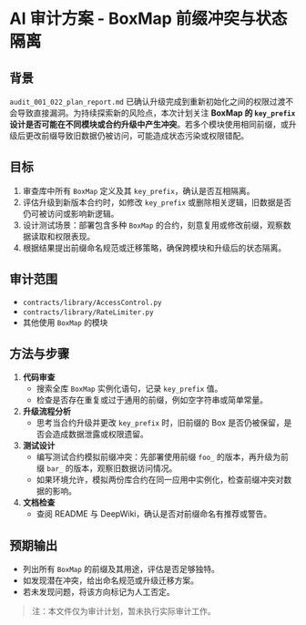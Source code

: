 # AI 审计方案 - BoxMap 前缀冲突与状态隔离

## 背景
`audit_001_022_plan_report.md` 已确认升级完成到重新初始化之间的权限过渡不会导致直接漏洞。为持续探索新的风险点，本次计划关注 **BoxMap 的 `key_prefix` 设计是否可能在不同模块或合约升级中产生冲突**。若多个模块使用相同前缀，或升级后更改前缀导致旧数据仍被访问，可能造成状态污染或权限错配。

## 目标
1. 审查库中所有 `BoxMap` 定义及其 `key_prefix`，确认是否互相隔离。
2. 评估升级到新版本合约时，如修改 `key_prefix` 或删除相关逻辑，旧数据是否仍可被访问或影响新逻辑。
3. 设计测试场景：部署包含多种 `BoxMap` 的合约，刻意复用或修改前缀，观察数据读取和权限表现。
4. 根据结果提出前缀命名规范或迁移策略，确保跨模块和升级后的状态隔离。

## 审计范围
- `contracts/library/AccessControl.py`
- `contracts/library/RateLimiter.py`
- 其他使用 `BoxMap` 的模块

## 方法与步骤
1. **代码审查**
   - 搜索全库 `BoxMap` 实例化语句，记录 `key_prefix` 值。
   - 检查是否存在重复或过于通用的前缀，例如空字符串或简单常量。
2. **升级流程分析**
   - 思考当合约升级并更改 `key_prefix` 时，旧前缀的 Box 是否仍被保留，是否会造成数据泄露或权限遗留。
3. **测试设计**
   - 编写测试合约模拟前缀冲突：先部署使用前缀 `foo_` 的版本，再升级为前缀 `bar_` 的版本，观察旧数据访问情况。
   - 如果环境允许，模拟两份库合约在同一应用中实例化，检查前缀冲突对数据的影响。
4. **文档检查**
   - 查阅 README 与 DeepWiki，确认是否对前缀命名有推荐或警告。

## 预期输出
- 列出所有 `BoxMap` 的前缀及其用途，评估是否足够独特。
- 如发现潜在冲突，给出命名规范或升级迁移方案。
- 若未发现问题，将该方向标记为人工否定。

> 注：本文件仅为审计计划，暂未执行实际审计工作。
